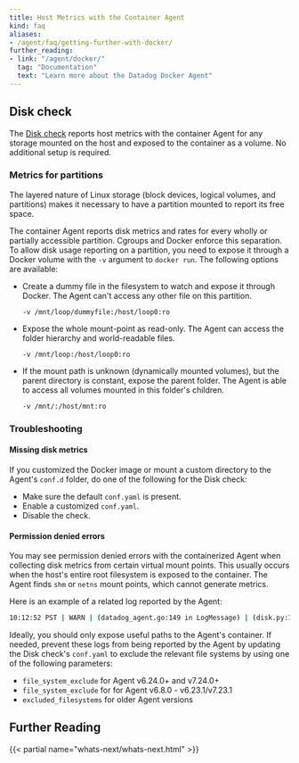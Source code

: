 ```yaml
---
title: Host Metrics with the Container Agent
kind: faq
aliases:
- /agent/faq/getting-further-with-docker/
further_reading:
- link: "/agent/docker/"
  tag: "Documentation"
  text: "Learn more about the Datadog Docker Agent"
---
```


## Disk check

The [Disk check][1] reports host metrics with the container Agent for any storage mounted on the host and exposed to the container as a volume. No additional setup is required.

### Metrics for partitions

The layered nature of Linux storage (block devices, logical volumes, and partitions) makes it necessary to have a partition mounted to report its free space.

The container Agent reports disk metrics and rates for every wholly or partially accessible partition. Cgroups and Docker enforce this separation. To allow disk usage reporting on a partition, you need to expose it through a Docker volume with the `-v` argument to `docker run`. The following options are available:

* Create a dummy file in the filesystem to watch and expose it through Docker. The Agent can't access any other file on this partition.
    ```
    -v /mnt/loop/dummyfile:/host/loop0:ro
    ```

* Expose the whole mount-point as read-only. The Agent can access the folder hierarchy and world-readable files.
    ```
    -v /mnt/loop:/host/loop0:ro
    ```

* If the mount path is unknown (dynamically mounted volumes), but the parent directory is constant, expose the parent folder. The Agent is able to access all volumes mounted in this folder's children.
    ```
    -v /mnt/:/host/mnt:ro
    ```

### Troubleshooting

#### Missing disk metrics

If you customized the Docker image or mount a custom directory to the Agent's `conf.d` folder, do one of the following for the Disk check:

* Make sure the default `conf.yaml` is present.
* Enable a customized `conf.yaml`.
* Disable the check.

#### Permission denied errors

You may see permission denied errors with the containerized Agent when collecting disk metrics from certain virtual mount points. This usually occurs when the host's entire root filesystem is exposed to the container. The Agent finds `shm` or `netns` mount points, which cannot generate metrics.

Here is an example of a related log reported by the Agent:

```bash
10:12:52 PST | WARN | (datadog_agent.go:149 in LogMessage) | (disk.py:114) | Unable to get disk metrics for /run/docker/netns/9ec58235910c: [Errno 13] Permission denied: '/run/docker/netns/9ec58235910c'
```

Ideally, you should only expose useful paths to the Agent's container. If needed, prevent these logs from being reported by the Agent by updating the Disk check's `conf.yaml` to exclude the relevant file systems by using one of the following parameters:

* `file_system_exclude` for Agent v6.24.0+ and v7.24.0+
* `file_system_exclude` for for Agent v6.8.0 - v6.23.1/v7.23.1
* `excluded_filesystems` for older Agent versions

## Further Reading

{{< partial name="whats-next/whats-next.html" >}}

[1]: /integrations/disk/
